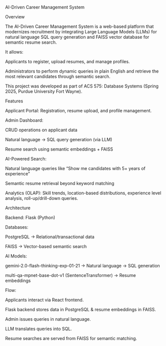 AI-Driven Career Management System

Overview

The AI-Driven Career Management System is a web-based platform that modernizes recruitment by integrating Large Language Models (LLMs) for natural language SQL query generation and FAISS vector database for semantic resume search.

It allows:

Applicants to register, upload resumes, and manage profiles.

Administrators to perform dynamic queries in plain English and retrieve the most relevant candidates through semantic search.

This project was developed as part of ACS 575: Database Systems (Spring 2025, Purdue University Fort Wayne).

Features

Applicant Portal: Registration, resume upload, and profile management.

Admin Dashboard:

CRUD operations on applicant data

Natural language → SQL query generation (via LLM)

Resume search using semantic embeddings + FAISS

AI-Powered Search:

Natural language queries like “Show me candidates with 5+ years of experience”

Semantic resume retrieval beyond keyword matching

Analytics (OLAP): Skill trends, location-based distributions, experience level analysis, roll-up/drill-down queries.

Architecture

Backend: Flask (Python)

Databases:

PostgreSQL → Relational/transactional data

FAISS → Vector-based semantic search

AI Models:

gemini-2.0-flash-thinking-exp-01-21 → Natural language → SQL generation

multi-qa-mpnet-base-dot-v1 (SentenceTransformer) → Resume embeddings

Flow:

Applicants interact via React frontend.

Flask backend stores data in PostgreSQL & resume embeddings in FAISS.

Admin issues queries in natural language.

LLM translates queries into SQL.

Resume searches are served from FAISS for semantic matching.
